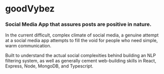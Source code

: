 # goodVybez
### Social Media App that assures posts are positive in nature.

In the current difficult, complex climate of social media, a genuine attempt at a social media app attempts to fill the void for people who need simple, warm communication.

Built to understand the actual social complexities behind building an NLP filtering system, as well as generally cement web-building skills in React, Express, Node, MongoDB, and Typescript.
